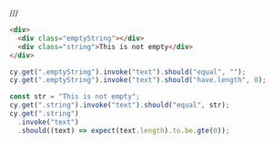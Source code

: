 /// <reference types="cypress" />

<!-- fiddle -->

```html
<div>
  <div class="emptyString"></div>
  <div class="string">This is not empty</div>
</div>
```

```js
cy.get(".emptyString").invoke("text").should("equal", "");
cy.get(".emptyString").invoke("text").should("have.length", 0);

const str = "This is not empty";
cy.get(".string").invoke("text").should("equal", str);
cy.get(".string")
  .invoke("text")
  .should((text) => expect(text.length).to.be.gte(0));
```

<!-- fiddle-end -->
